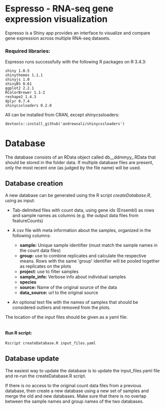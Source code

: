 # Espresso - RNA-seq gene expression visualization

Espresso is a Shiny app provides an interface to visualize and compare gene expression across multiple RNA-seq datasets.

### Required libraries:

Espresso runs successfully with the following R packages on R 3.4.3:

```
shiny 1.0.5
shinythemes 1.1.1
shinyjs 1.0
shinyBS 0.61
ggplot2 2.2.1
RColorBrewer 1.1-2
reshape2 1.4.3
dplyr 0.7.4
shinycssloaders 0.2.0
```


All can be installed from CRAN, except shinycssloaders:
```
devtools::install_github('andrewsali/shinycssloaders')
```

# Database

The database consists of an RData object called db__ddmmyy_.RData that should be stored in the folder data. If multiple database files are present, only the most recent one (as judged by the file name) will be used.

## Database creation

A new database can be generated using the R script _createDatabase.R_, using as input:

- Tab-delimited files with count data, using gene ids (Ensembl) as rows and sample names as columns (e.g. the output data files from featureCounts)

- A csv file with meta information about the samples, organized in the following columns:

  - **sample:** Unique sample identifier (must match the sample names in the count data files)
  - **group:** use to combine replicates and calculate the respective means. Rows with the same 'group' identifier will be pooled together as replicates on the plots
  - **project**: use to filter samples
  - **sample_info:** Verbose info about individual samples
  - **species**
  - **source:** Name of the original source of the data
  - **data_source:** url to the original source

- An optional text file with the names of samples that should be considered outliers and removed from the plots.


The location of the input files should be given as a yaml file:

```yaml

```

#### Run R script:

```r
Rscript createDatabase.R input_files.yaml
```

## Database update

The easiest way to update the database is to update the input_files.yaml file and re-run the createDatabase.R script.

If there is no access to the original count data files from a previous database, then create a new database using a new set of samples and merge the old and new databases. Make sure that there is no overlap between the sample names and group names of the two databases.
